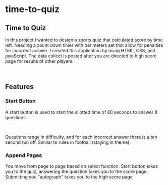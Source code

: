 # time-to-quiz

<main>
<h2>Time to Quiz</h2>
    <p>In this project I wanted to design a sports quiz that calculated score by time left. Needing a count down timer with perimeters set that allow for penalties for incorrect answer. I created this application by using HTML, CSS, and javaScript. The data collect is posted after you are directed to high score page for results of other players.</p>
    <br>

<h2>Features</h2>
    <h3>Start Button</h3>
        <p>A start button is used to start the allotted time of 80 seconds to answer 8 questions.</p>
        <br>
        <p>Questions range in difficulty, and for each incorrect answer there is a ten second run off. Similar to rules in football (staying in theme).</p>
    <h3>Append Pages</h3>
        <p>You move from page to page based on select function. Start button takes you to the quiz, answering the question takes you to the score page. Submitting you "autograph" takes you to the high score page</p>  
</main> 
